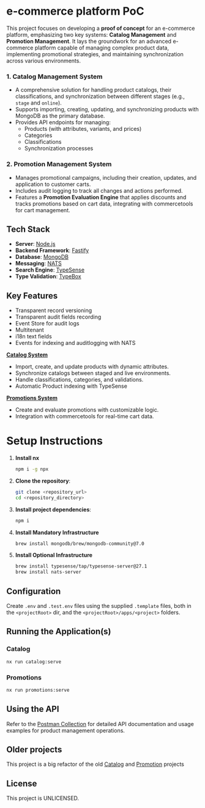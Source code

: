 # e-commerce platform PoC

This project focuses on developing a **proof of concept** for an e-commerce platform, emphasizing two key systems: **Catalog Management** and **Promotion Management**.
It lays the groundwork for an advanced e-commerce platform capable of managing complex product data, implementing promotional strategies, and maintaining synchronization across various environments.

### 1. **Catalog Management System**

- A comprehensive solution for handling product catalogs, their classifications, and synchronization between different stages (e.g., `stage` and `online`).
- Supports importing, creating, updating, and synchronizing products with MongoDB as the primary database.
- Provides API endpoints for managing:
  - Products (with attributes, variants, and prices)
  - Categories
  - Classifications
  - Synchronization processes

### 2. **Promotion Management System**

- Manages promotional campaigns, including their creation, updates, and application to customer carts.
- Includes audit logging to track all changes and actions performed.
- Features a **Promotion Evaluation Engine** that applies discounts and tracks promotions based on cart data, integrating with commercetools for cart management.

## Tech Stack

- **Server**: [Node.js](https://nodejs.org/en)
- **Backend Framework**: [Fastify](https://fastify.dev/)
- **Database**: [MongoDB](https://www.mongodb.com/)
- **Messaging**: [NATS](https://nats.io/)
- **Search Engine**: [TypeSense](https://typesense.org/)
- **Type Validation**: [TypeBox](https://github.com/sinclairzx81/typebox)

## Key Features

- Transparent record versioning
- Transparent audit fields recording
- Event Store for audit logs
- Multitenant
- i18n text fields
- Events for indexing and auditlogging with NATS

**[Catalog System](apps/catalog/README.md)**

- Import, create, and update products with dynamic attributes.
- Synchronize catalogs between staged and live environments.
- Handle classifications, categories, and validations.
- Automatic Product indexing with TypeSense

**[Promotions System](apps/promotion/README.md)**

- Create and evaluate promotions with customizable logic.
- Integration with commercetools for real-time cart data.

# Setup Instructions

1. **Install nx**

   ```bash
   npm i -g npx
   ```

2. **Clone the repository**:

   ```bash
   git clone <repository_url>
   cd <repository_directory>
   ```

3. **Install project dependencies**:

   ```bash
   npm i
   ```

4. **Install Mandatory Infrastructure**

   ```bash
   brew install mongodb/brew/mongodb-community@7.0
   ```

5. **Install Optional Infrastructure**

   ```bash
   brew install typesense/tap/typesense-server@27.1
   brew install nats-server
   ```

## Configuration

Create `.env` and `.test.env` files using the supplied `.template` files, both in the `<projectRoot>` dir, and the `<projectRoot>/apps/<project>` folders.

## Running the Application(s)

### Catalog

```bash
nx run catalog:serve
```

### Promotions

```bash
nx run promotions:serve
```

## Using the API

Refer to the [Postman Collection](docs/ecomm.postman_collection.json) for detailed API documentation and usage examples for product management operations.

## Older projects

This project is a big refactor of the old [Catalog](https://github.com/ncornag/catalog) and [Promotion](https://github.com/ncornag/promotions) projects

## License

This project is UNLICENSED.
